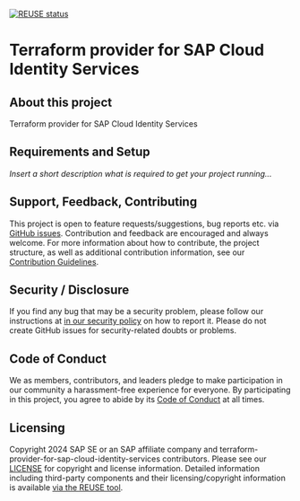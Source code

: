 [![REUSE status](https://api.reuse.software/badge/github.com/SAP/terraform-provider-for-sap-cloud-identity-services)](https://api.reuse.software/info/github.com/SAP/terraform-provider-for-sap-cloud-identity-services)

# Terraform provider for SAP Cloud Identity Services

## About this project

Terraform provider for SAP Cloud Identity Services

## Requirements and Setup

*Insert a short description what is required to get your project running...*

## Support, Feedback, Contributing

This project is open to feature requests/suggestions, bug reports etc. via [GitHub issues](https://github.com/SAP/terraform-provider-for-sap-cloud-identity-services/issues). Contribution and feedback are encouraged and always welcome. For more information about how to contribute, the project structure, as well as additional contribution information, see our [Contribution Guidelines](CONTRIBUTING.md).

## Security / Disclosure
If you find any bug that may be a security problem, please follow our instructions at [in our security policy](https://github.com/SAP/terraform-provider-for-sap-cloud-identity-services/security/policy) on how to report it. Please do not create GitHub issues for security-related doubts or problems.

## Code of Conduct

We as members, contributors, and leaders pledge to make participation in our community a harassment-free experience for everyone. By participating in this project, you agree to abide by its [Code of Conduct](https://github.com/SAP/.github/blob/main/CODE_OF_CONDUCT.md) at all times.

## Licensing

Copyright 2024 SAP SE or an SAP affiliate company and terraform-provider-for-sap-cloud-identity-services contributors. Please see our [LICENSE](LICENSE) for copyright and license information. Detailed information including third-party components and their licensing/copyright information is available [via the REUSE tool](https://api.reuse.software/info/github.com/SAP/terraform-provider-for-sap-cloud-identity-services).

